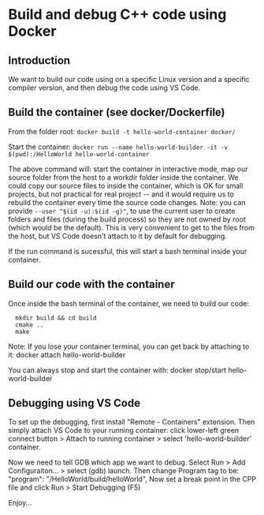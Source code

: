 # Build and debug C++ code using Docker

## Introduction
We want to build our code using on a specific Linux version and a specific compiler version, and then debug the code using VS Code.

## Build the container (see docker/Dockerfile)
From the folder root: ``` docker build -t hello-world-container docker/ ```

Start the container: ``` docker run --name hello-world-builder -it -v $(pwd):/HelloWorld hello-world-container ```

The above command will: start the container in interactive mode, map our source folder from the host to a workdir folder inside the container. We could copy our source files to inside the container, which is OK for small projects, but not practical for real project -- and it would require us to rebuild the container every time the source code changes. 
Note: you can provide ``` --user "$(id -u):$(id -g)" ```, to use the current user to create folders and files (during the build process) so they are not owned by root (which would be the default). This is very convenient to get to the files from the host, but VS Code doesn't attach to it by default for debugging. 

If the run command is sucessful, this will start a bash terminal inside your container.

## Build our code with the container
Once inside the bash terminal of the container, we need to build our code: 
  ```  
    mkdir build && cd build
    cmake ..
    make 
  ```  

Note: If you lose your container terminal, you can get back by attaching to it: docker attach hello-world-builder

You can always stop and start the container with: docker stop/start hello-world-builder

## Debugging using VS Code
To set up the debugging, first install "Remote - Containers" extension. Then simply attach VS Code to your running container: click lower-left green connect button > Attach to running container > select 'hello-world-builder' container.

Now we need to tell GDB which app we want to debug. Select Run > Add Configuraiton... > select (gdb) launch. 
Then change Program tag to be: "program": "/HelloWorld/build/helloWorld",
Now set a break point in the CPP file and click Run > Start Debugging (F5)

Enjoy... 
